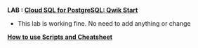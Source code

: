**LAB : [Cloud SQL for PostgreSQL: Qwik Start](https://www.qwiklabs.com/focuses/937?parent=catalog)**
 - This lab is working fine. No need to add anything or change

**[How to use Scripts and Cheatsheet](/HOW-TO.md)**